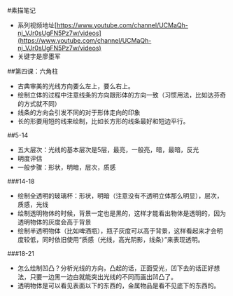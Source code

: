 #素描笔记
+ 系列视频地址[https://www.youtube.com/channel/UCMaQh-nj_VJr0sUgFN5Pz7w/videos](https://www.youtube.com/channel/UCMaQh-nj_VJr0sUgFN5Pz7w/videos)
+ 关键字是廖墨军

##第四课：六角柱
+ 古典审美的光线方向要么左上，要么右上。
+ 绘制立体的过程中注意线条的方向跟形体的方向一致（习惯用法，比如达芬奇的方式就不同）
+ 线条的方向会引发不同的对于形体走向的印象
+ 长的形要用短的线来绘制，比如长方形的线条最好和短边平行。

##5-14
+ 五大层次：光线的基本层次是5层，最亮，一般亮，暗，最暗，反光
+ 明度评估
+ 一般步骤：形状，明暗，层次，质感

###14-18
+ 绘制全透明的玻璃杯：形状，明暗（注意没有不透明立体那么明显），层次，质感，光线
+ 绘制透明物体的时候，背景一定也是黑的，这样才能看出物体是透明的，因为透明物体的灰度会高于背景
+ 绘制半透明物体（比如啤酒瓶），瓶子灰度可以高于背景，这样看起来才会明度较低，同时依旧使用“质感（光线，高光阴影，线条）”来表现透明。

###18-21
+ 怎么绘制凹凸？分析光线的方向，凸起的话，正面受光，凹下去的话正好想法，只要一边黑一边白就能突出光线的不同而画出凹凸了。
+ 透明物体是可以看见表面以下的东西的，金属物品是看不见底下的东西的。
